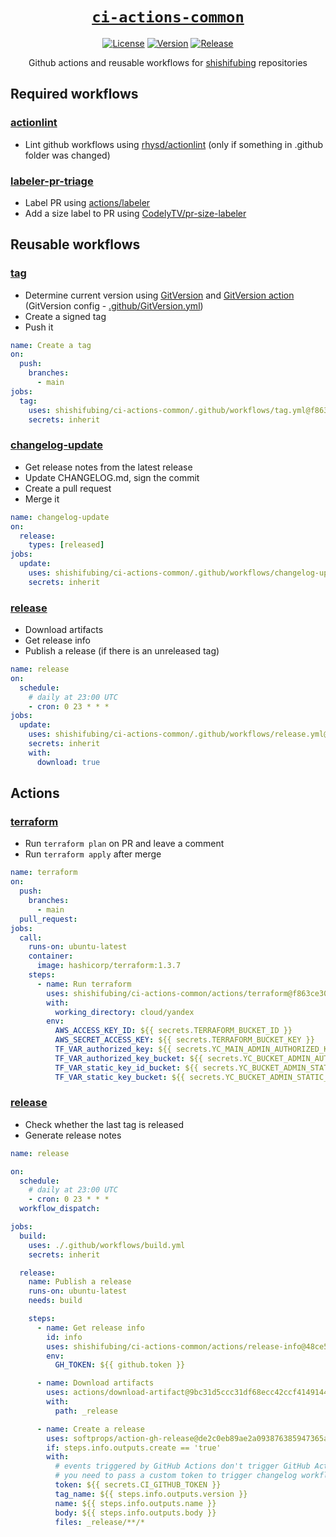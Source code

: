 <div align="center" markdown="1">

# [`ci-actions-common`][url-repo]

[![License][badge-license]][url-license]
[![Version][badge-version]][url-version]
[![Release][badge-release]][url-release]

Github actions and reusable workflows for [shishifubing][url-owner] repositories

</div>

## Required workflows

### [actionlint]

- Lint github workflows using [rhysd/actionlint][url-actionlint]
  (only if something in .github folder was changed)

### [labeler-pr-triage]

- Label PR using [actions/labeler][url-prlabeler]
- Add a size label to PR using [CodelyTV/pr-size-labeler][url-prsizelabeler]

## Reusable workflows

### [tag]

- Determine current version using [GitVersion][url-gitversion] and
  [GitVersion action][url-gitversion-action] (GitVersion config - [.github/GitVersion.yml])
- Create a signed tag
- Push it

```yml
name: Create a tag
on:
  push:
    branches:
      - main
jobs:
  tag:
    uses: shishifubing/ci-actions-common/.github/workflows/tag.yml@f863ce302be8dd9b0a5a4245b50858b07b4066bf # v0.6.1
    secrets: inherit
```

### [changelog-update]

- Get release notes from the latest release
- Update CHANGELOG.md, sign the commit
- Create a pull request
- Merge it

```yml
name: changelog-update
on:
  release:
    types: [released]
jobs:
  update:
    uses: shishifubing/ci-actions-common/.github/workflows/changelog-update.yml@f863ce302be8dd9b0a5a4245b50858b07b4066bf # v0.6.1
    secrets: inherit
```

### [release]

- Download artifacts
- Get release info
- Publish a release (if there is an unreleased tag)

```yml
name: release
on:
  schedule:
    # daily at 23:00 UTC
    - cron: 0 23 * * *
jobs:
  update:
    uses: shishifubing/ci-actions-common/.github/workflows/release.yml@f863ce302be8dd9b0a5a4245b50858b07b4066bf # v0.6.1
    secrets: inherit
    with:
      download: true
```

## Actions

### [terraform]

- Run `terraform plan` on PR and leave a comment
- Run `terraform apply` after merge

```yml
name: terraform
on:
  push:
    branches:
      - main
  pull_request:
jobs:
  call:
    runs-on: ubuntu-latest
    container:
      image: hashicorp/terraform:1.3.7
    steps:
      - name: Run terraform
        uses: shishifubing/ci-actions-common/actions/terraform@f863ce302be8dd9b0a5a4245b50858b07b4066bf # v0.6.1
        with:
          working_directory: cloud/yandex
        env:
          AWS_ACCESS_KEY_ID: ${{ secrets.TERRAFORM_BUCKET_ID }}
          AWS_SECRET_ACCESS_KEY: ${{ secrets.TERRAFORM_BUCKET_KEY }}
          TF_VAR_authorized_key: ${{ secrets.YC_MAIN_ADMIN_AUTHORIZED_KEY }}
          TF_VAR_authorized_key_bucket: ${{ secrets.YC_BUCKET_ADMIN_AUTHORIZED_KEY }}
          TF_VAR_static_key_id_bucket: ${{ secrets.YC_BUCKET_ADMIN_STATIC_KEY_ID }}
          TF_VAR_static_key_bucket: ${{ secrets.YC_BUCKET_ADMIN_STATIC_KEY }}
```

### [release][action-release]

- Check whether the last tag is released
- Generate release notes

```yaml
name: release

on:
  schedule:
    # daily at 23:00 UTC
    - cron: 0 23 * * *
  workflow_dispatch:

jobs:
  build:
    uses: ./.github/workflows/build.yml
    secrets: inherit

  release:
    name: Publish a release
    runs-on: ubuntu-latest
    needs: build

    steps:
      - name: Get release info
        id: info
        uses: shishifubing/ci-actions-common/actions/release-info@48ce595debac2eb5f2fb18ed3e86ea01f1ea23ca # v0.6.5
        env:
          GH_TOKEN: ${{ github.token }}

      - name: Download artifacts
        uses: actions/download-artifact@9bc31d5ccc31df68ecc42ccf4149144866c47d8a # v3.0.2
        with:
          path: _release

      - name: Create a release
        uses: softprops/action-gh-release@de2c0eb89ae2a093876385947365aca7b0e5f844 # v0.1.15
        if: steps.info.outputs.create == 'true'
        with:
          # events triggered by GitHub Actions don't trigger GitHub Actions, so
          # you need to pass a custom token to trigger changelog workflow
          token: ${{ secrets.CI_GITHUB_TOKEN }}
          tag_name: ${{ steps.info.outputs.version }}
          name: ${{ steps.info.outputs.name }}
          body: ${{ steps.info.outputs.body }}
          files: _release/**/*
```

<!-- relative links -->

[terraform]: actions/terraform/action.yml
[tag]: .github/workflows/tag.yml
[actionlint]: .github/workflows/actionlint.yml
[.github/gitversion.yml]: .github/GitVersion.yml
[labeler-issue-triage]: .github/workflows/labeler-issue-triage.yml
[labeler-pr-triage]: .github/workflows/labeler-pr-triage.yml
[changelog-update]: .github/workflows/changelog-update.yml
[release]: .github/workflows/release.yml
[action-release]: actions/release-info/action.yml

<!-- project links -->

[url-license]: https://github.com/shishifubing/ci-actions-common/blob/main/LICENSE
[url-repo]: https://github.com/shishifubing/ci-actions-common
[url-release]: https://github.com/shishifubing/ci-actions-common/actions/workflows/release.yml
[url-version]: https://github.com/shishifubing/ci-actions-common/releases/latest

<!-- external links -->

[url-owner]: https://github.com/shishifubing
[url-conventionalcommits]: https://conventionalcommits.org
[url-gitversion-action]: https://github.com/GitTools/actions
[url-gitversion]: https://github.com/GitTools/GitVersion
[url-actionlint]: https://github.com/rhysd/actionlint
[url-issuelabeler]: https://github.com/github/issue-labeler
[url-prlabeler]: https://github.com/actions/labeler
[url-prsizelabeler]: https://github.com/CodelyTV/pr-size-labeler

<!-- project badge links -->

[badge-license]: https://img.shields.io/github/license/shishifubing/ci-actions-common.svg
[badge-release]: https://github.com/shishifubing/ci-actions-common/actions/workflows/release.yml/badge.svg?branch=main
[badge-version]: https://img.shields.io/github/v/release/shishifubing/ci-actions-common?label=version
